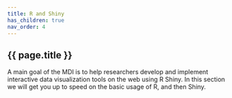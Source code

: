 ```yaml
---
title: R and Shiny
has_children: true
nav_order: 4
---
```


## {{ page.title }}

A main goal of the MDI is to help researchers develop and implement
interactive data visualization tools on the web using R Shiny.
In this section we will get you up to speed on the basic usage
of R, and then Shiny.
